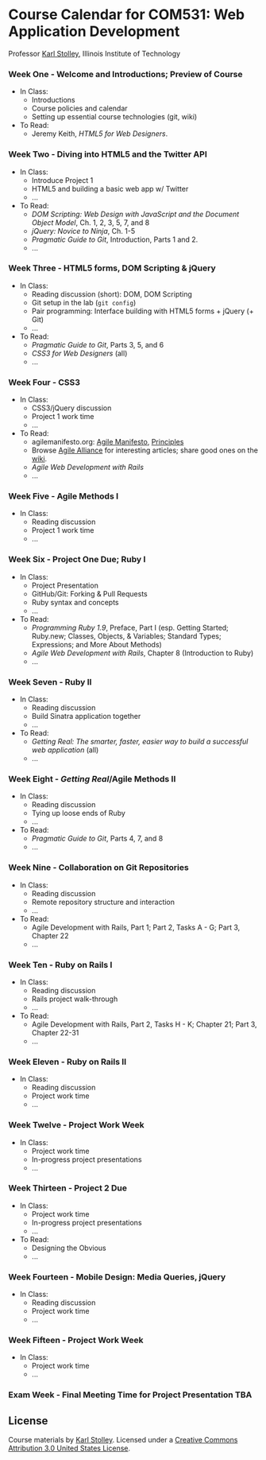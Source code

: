 # Course Calendar for COM531: Web Application Development
Professor [Karl Stolley](http://karlstolley.com), Illinois Institute of Technology

### Week One - Welcome and Introductions; Preview of Course
* In Class:
    * Introductions
    * Course policies and calendar
    * Setting up essential course technologies (git, wiki)
* To Read:
    * Jeremy Keith, _HTML5 for Web Designers_.

### Week Two - Diving into HTML5 and the Twitter API
* In Class:
    * Introduce Project 1
    * HTML5 and building a basic web app w/ Twitter
    * ...
* To Read:
    * _DOM Scripting: Web Design with JavaScript and the Document Object Model_, Ch. 1, 2, 3, 5, 7, and 8
    * _jQuery: Novice to Ninja_, Ch. 1-5
    * _Pragmatic Guide to Git_, Introduction, Parts 1 and 2.
    * ...

### Week Three - HTML5 forms, DOM Scripting & jQuery
* In Class:
    * Reading discussion (short): DOM, DOM Scripting
    * Git setup in the lab (``git config``)
    * Pair programming: Interface building with HTML5 forms + jQuery (+ Git)
    * ...
* To Read:
    * _Pragmatic Guide to Git_, Parts 3, 5, and 6
    * _CSS3 for Web Designers_ (all)
    * ...

### Week Four - CSS3
* In Class:
    * CSS3/jQuery discussion
    * Project 1 work time
    * ...
* To Read:
    * agilemanifesto.org: [Agile Manifesto](http://agilemanifesto.org/),
      [Principles](http://agilemanifesto.org/principles.html)
    * Browse [Agile Alliance](http://www.agilealliance.org/resources/articles/) for
      interesting articles; share good ones on the [wiki](http://courses.karlstolley.com/580wad/).
    * _Agile Web Development with Rails_
    * ...

### Week Five - Agile Methods I
* In Class:
    * Reading discussion
    * Project 1 work time
    * ...

### Week Six - Project One Due; Ruby I
* In Class:
    * Project Presentation
    * GitHub/Git: Forking & Pull Requests
    * Ruby syntax and concepts
    * ...
* To Read:
    * _Programming Ruby 1.9_, Preface, Part I (esp. Getting Started; Ruby.new;
      Classes, Objects, & Variables; Standard Types; Expressions; and More About Methods)
    * _Agile Web Development with Rails_, Chapter 8 (Introduction to Ruby)
    * ...

### Week Seven - Ruby II
* In Class:
    * Reading discussion
    * Build Sinatra application together
    * ...
* To Read:
    * _Getting Real: The smarter, faster, easier way to build a successful web application_ (all)
    * ...

### Week Eight - _Getting Real_/Agile Methods II
* In Class:
    * Reading discussion
    * Tying up loose ends of Ruby
    * ...
* To Read:
    * _Pragmatic Guide to Git_, Parts 4, 7, and 8
    * ...

### Week Nine - Collaboration on Git Repositories
* In Class:
    * Reading discussion
    * Remote repository structure and interaction
    * ...
* To Read:
    * Agile Development with Rails, Part 1; Part 2, Tasks A - G; Part 3, Chapter 22
    * ...

### Week Ten - Ruby on Rails I
* In Class:
    * Reading discussion
    * Rails project walk-through
    * ...
* To Read:
    * Agile Development with Rails, Part 2, Tasks H - K; Chapter 21; Part 3, Chapter 22-31
    * ...

### Week Eleven - Ruby on Rails II
* In Class:
    * Reading discussion
    * Project work time
    * ...

### Week Twelve - Project Work Week
* In Class:
    * Project work time
    * In-progress project presentations
    * ...

### Week Thirteen - Project 2 Due
* In Class:
    * Project work time
    * In-progress project presentations
    * ...
* To Read:
    * Designing the Obvious
    * ...

### Week Fourteen - Mobile Design: Media Queries, jQuery
* In Class:
    * Reading discussion
    * Project work time
    * ...

### Week Fifteen - Project Work Week
* In Class:
    * Project work time
    * ...

### Exam Week - Final Meeting Time for Project Presentation TBA

## License
Course materials by [Karl Stolley](http://karlstolley.com). Licensed under a
[Creative Commons Attribution 3.0 United States
License](http://creativecommons.org/licenses/by/3.0/us/).
